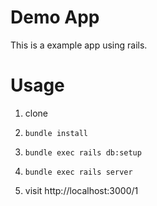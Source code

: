 # Demo App

This is a example app using rails.


# Usage

1. clone

2. `bundle install`

3. `bundle exec rails db:setup`

4. `bundle exec rails server`

5. visit http://localhost:3000/1
